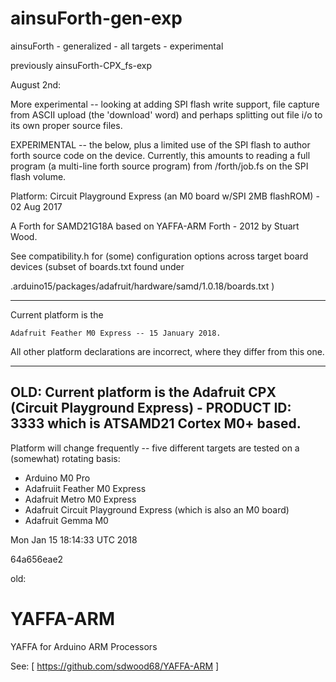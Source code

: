# ainsuForth-gen-exp
ainsuForth - generalized - all targets - experimental


previously ainsuForth-CPX_fs-exp

August 2nd:

More experimental -- looking at adding SPI flash write support,
file capture from ASCII upload (the 'download' word) and perhaps
splitting out file i/o to its own proper source files.


EXPERIMENTAL -- the below, plus a limited use of the SPI flash
to author forth source code on the device.  Currently, this
amounts to reading a full program (a multi-line forth source
program) from /forth/job.fs on the SPI flash volume.


Platform: Circuit Playground Express (an M0 board w/SPI 2MB flashROM) - 02 Aug 2017

A Forth for SAMD21G18A based on YAFFA-ARM Forth - 2012 by Stuart Wood.



See compatibility.h for (some) configuration options across
target board devices (subset of boards.txt found under

  .arduino15/packages/adafruit/hardware/samd/1.0.18/boards.txt )


----------------------------------------------------------------

Current platform is the

    Adafruit Feather M0 Express -- 15 January 2018.

All other platform declarations are incorrect, where they differ
from this one.

----------------------------------------------------------------

OLD:
Current platform is the
    Adafruit CPX (Circuit Playground Express) - PRODUCT ID: 3333
which is ATSAMD21 Cortex M0+ based.
----------------------------------------------------------------

Platform will change frequently -- five different targets are
tested on a (somewhat) rotating basis:

  * Arduino M0 Pro
  * Adafruiit Feather M0 Express
  * Adafruit Metro M0 Express
  * Adafruit Circuit Playground Express (which is also an M0 board)
  * Adafruit Gemma M0

Mon Jan 15 18:14:33 UTC 2018

64a656eae2

old:

# YAFFA-ARM
YAFFA for Arduino ARM Processors 

See:
 [ https://github.com/sdwood68/YAFFA-ARM ]


